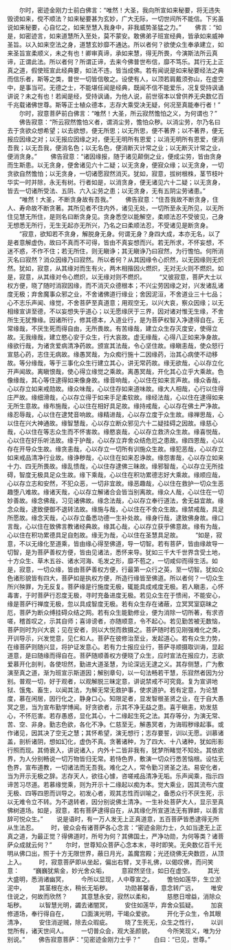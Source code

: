 <!-- { "loadSidebar": true } -->
　　尔时，密迹金刚力士前白佛言：“唯然！大圣，我向所宣如来秘要，将无违失毁谤如来，傥不顺法？如来秘要甚为玄妙，广大无际，一切世间所不能信。下劣虽说如来秘要，心自忆之，如来至慧入我身中，非我威势圣猛之力。”
　　佛言：“如是，如密迹言，如来道慧所入至处，莫不蒙安。敢佛弟子班宣经典，皆承如来威神圣旨。以入如来空法之身，道慧玄妙靡不通达。所以者何？欲使众生奉承建立，如来圣旨宣柔顺义，未之有也！卿审真谛，承如来慧，得无所畏，今演斯法所云真谛，正谓此法。所以者何？所谓正谛，去来今佛普世布信，靡不笃乐。其行无上正真之道，假使班宣此经典要，如法不违，皆当成佛。若有闻说是如来秘要经法之典而信乐者，斯等之类，普世一切皆信敬之。设使有人，以顶若肩戴须弥山，在虚空中，是事当可。无德之士，不能堪任闻是经典，既闻不信不能爱乐，况复受持讽诵讲说？未之有也！若闻是经，受持讽诵，为他人说，前世宿本以曾供养无央数亿百千兆载诸佛世尊。斯等正士植众德本，志存大乘受决无疑，何况至真能奉行者！”
　　尔时，寂意菩萨前白佛言：“唯然！大圣，所云寂然憺怕之义，为何谓也？”
　　佛告寂意：“所云寂然憺怕义者，谓消尘劳，憺怕众秽。以消尘劳，尔乃名曰去于贪欲众想希望；以去欲想，便无所思；以无所思，便不著界；以不著界，便无报应因缘之对；以无报应因缘之对，便无无明所有恩爱；以消无明所有恩爱，便消吾我；以无吾我，便消名色；以无名色，便消断灭计常之业；以无断灭计常之业，便消贪身。”
　　佛告寂意：“诸因缘报，随于诸见颠倒之业，便成尘劳，皆由贪身而生斯患。以无贪身，便舍诸见六十二疑；以无贪身，便寂众缘；以无贪身，一切贪欲自然憺怕；以无贪身，一切诸愿寂然消灭。犹如，寂意，拔树根株，茎节枝叶华实一时并除，永无有树。行者如是，以消贪身，便无诸见六十二疑；以无贪身，皆去一切诸所受法、五阴、六入尘劳之患；以无贪身，无有五阴尘劳诸患。”
　　“唯然！大圣，不断贪身故有吾我。”
　　佛告寂意：“住吾我故不断贪身，住人、寿命故不断贪著。其所见者不住内外，诸见无处，一切所至永无所见，以无所住见慧无所住，是则名曰断贪身见。贪身悉空以能解空，柔顺法忍不受彼见，己身无想悉无所行，无生无起亦无所兴，乃名之曰柔顺法忍，不受诸见是断贪身。
　　“寂意，欲知若不贪身，解脱身无身。何谓无身？身四大成，本亦无名，以了是者意解虚伪，故曰不真而不可得，皆由不真妄想而兴。若无所求，不怀妄想，不迷不惑，不作不住；若无所住，则无瞋诤；其无瞋诤乃曰寂然，为行憺怕。何所消灭名曰寂然？消众因缘乃曰寂然。所以者何？从其因缘令心炽然，以无因缘则无炽然。犹如，寂意，从其缘对而生有火，两木相揩因火燃炽，无对无火则不燃炽。如是，寂意，从其缘对令心燃炽，以无缘对则不燃炽。
　　“又彼寂意，菩萨大士以权方便，晓了随时消寂因缘，而不消灭众德根本；不兴尘劳因缘之对，兴发诸乱诸度无极；弃舍魔事众邪之业，不舍诸佛道行缘业；舍因泥洹，不舍道业三十七品；心不志乐声闻、缘觉，不舍菩萨至真道意；用观空无，以兴大哀，察众因缘；以无相缘宣讲至德，不以妄想失乎道心；以无愿缘厌于三界，因对诸对惟无生缘，不舍所生无犹豫缘。因诸所行，修其德本，入道业行，是为菩萨权智入净逮得自在。无常缘哉，不厌生死而得自由，无所畏故。有苦缘哉，建立众生存灭度安，使得立故。无我缘哉，建立愍心安于众生，行大哀故。虚无缘哉，心得八正如来净身故。缘欲行哉，为诸贪爱病清净药故。颁宣其法哉，令心坚住故。缘瞋恚哉，使众怒行宣慈心药，志住无病故。缘愚冥哉，为众痴行施十二因缘药，治其心病使不动移故。等分缘哉，等于三事化众生行建立其心，讲无常药故。缘无欲哉，心以存立化开声闻故。离瞋恨哉，使心得立缘觉之乘故。离愚冥哉，开化其心立乎大乘故。色像缘哉，其心等住逮得如来像身故。缘音响哉，心以住在如来言声故。缘众香哉，心以存立如来戒勋故。缘众味哉，心以住存如来道味故。缘大人相哉，心行以住得庄严故。缘细滑哉，心以存立得于如来手足柔软故。缘经法哉，心以住在逮得如来无所生意故。缘布施哉，心以住在相好具足故。缘持戒哉，心以存在佛土严净故。缘忍辱哉，心以住在逮梵音响故。缘精进哉，心以存立度于众生故。缘禅思哉，心以住在兴大神通故。缘智慧哉，心以存立断众邪见六十二疑挂碍之因故。缘慈心哉，心以住在等志众生而不怀害故。缘愍哀哉，心以存立救济众生故。缘喜悦哉，心以住在好乐听法故。缘于护哉，心以存立弃舍众结危厄之患故。缘四恩哉，心以存在开导众生故。缘贪恚哉，心以存立一切所有训施众生故。缘犯恶哉，心以存立如来戒品清净行业故。缘诤秽哉，心以住在如来忍诤故。缘怨害哉，心以存立如来十力、四无所畏故。缘乱愦哉，心以住存逮佛三昧故。缘邪智哉，心以存立无所挂碍，智度无极具足众生故。缘下乘哉，心以住在积功累德志好大乘故。缘顺应哉，心以存立志和安然，不犯众恶，一切非宜故。缘恶趣哉，心以住在救护一切众生恶趣堕八难故。缘诸天哉，心以存立解诸合会皆当别离故。缘众人哉，心以住在一切妙善故。缘念佛哉，习见诸佛故。缘念法哉，心以存立奉行道法，舍无益宜故。缘念众哉，逮致便御不退转法故。缘施与哉，心以住在不舍众生故。缘禁戒哉，具足所愿故。缘念天哉，心以存立备悉功德一生补处故。缘身行哉，逮致佛身故。缘口言哉，心以住在致佛言教诸经典故。缘其心哉，心以存立获乎佛意故。缘有为哉，心以住在积功累德具足自剋故。缘无为哉，心以住在圣慧具足故。
　　“如是，寂意，不以无缘化至道乘，皆由缘心得至佛道，导一切智。若有菩萨，皆由缘故导一切智，是为菩萨善权方便，皆由见诸法，悉怀来导。犹如三千大千世界含受土地，十方众生、草木五谷、诸水河海、毛发之形，靡不苞之，一切咸仰而得生活。如是，寂意，一切众缘，皆由菩萨善权方便，行最第一众行之英，至一切智。犹如众色诸形貌皆有四大，菩萨如是执权方便，所造行缘皆至佛道。所以者何？一切众生所兴殃罪，为无反复。菩萨缘是行施度无极，辄能具成戒度无极。若人瞋恚，心怀毒害，于时菩萨行忍度无极，寻时充备进度无极。若见众生在于愦闹，不能安心，缘是菩萨行禅度无极，忽以具成智度无极。若有众生存在诸蔽，立冥冥室窈昧之厄，菩萨为断众缚挂碍众结之网。若有众生能勤修业，便为消除一切所著，有求咨嗟，稽首叹之，示其自师；喜诽谤者，亦随顺意，令不起心。若见勤苦被无数恼，菩萨则时为兴大哀；见在安者，则以大悦而救摄之。菩萨随时若见刚强难化之类，开训导示，兴发觉意，见仁和人。菩萨在彼修治至业，发起道心。若有众生力势，在缘菩萨则随兴显，将护证发意心。若有力士报应业行，菩萨寻顺摄取训诲，显起道意，是曰随缘而得自在。菩萨随顺善权方便晓了众生，应时宣法在报应力，志欲爱慕开化剖判，各使坦然，勤进大道圣慧，为论深远无逮之义。其存侧慧，广为敷演至真之道，渐为班宣示斯道因；解别章句，以一句法畅若干慧，乐寂然者因为分别。普观一切，好于观者，以观解脱三昧定意，讲说禁戒不可究竟。复为宣讲地狱、饿鬼、畜生，以闻其法，为解无常无救护事，使求道护。若有定意，为论慧度，慕在闲居，因行化之，静身口心。知限足者，显发智根圣贤之业，在于自大愚冥之思，当为宣布勤学博闻。好贪欲者，示其不净无益之患。喜于瞋恚，劝发慈心，不怀厄害。若存愚惑，显化其心，十二缘起生死之法。其存等分，为演无常、苦、空、非身。勤志色欲，各化不净。仁慈至无，解愚冥者，为诲瑕秽缘起事。或作诸见，因其决了空无之慧；其怀希望，演无想行；志存要誓，训以无愿。训慕诸盖，剖析诸阴，想如幻化，虚伪不真。贪著诸种，为了四大、十八诸种，犹如形影行照而现。其倚衰入，讲说诸入，内外十二皆非我有，犹梦所睹觉不知处。其依欲界，为人分别畅说一切万物皆归无常。若恃色界，敷演一切众行悉苦恼根。设怙无色界，宣布道教，一切诸法而无吾我。难化之人，常令勤习贤圣之法。易安化者，当为开示无极之辞。志存天人，欲往心懅，咨嗟戒品清净无垢。乐声闻乘，指示四谛苦习尽道。若慕缘觉乘，则为开示十二缘起以痴为本。觉大乘业，因其流布六度无极、四等四恩而训导之。初发心者，观其志性而训喻之，备悉众行不厌生死，示以无难令立不转。为不退转者，因分别说佛土清净。一生补处菩萨大人，显示至真佛树道场。如是，寂意，若有菩萨逮得自在，从其缘化所宣道法无有罪衅，以善言辞可悦众生。”
　　说是语时，有一万人发无上正真道意，五百菩萨皆悉逮得无所从生法忍。
　　时，彼众会有诸菩萨各心念言：“密迹金刚力士，久如当逮无上正真之道，为最正觉？得佛道时，所号为何？其佛国土，严净功勋，为何等类？诸菩萨众成就云何？”
　　尔时，世尊知众菩萨心念本末，寻时即笑。无央数亿百千光明从佛口出，照于十方无限世界，蔽日月光，盖魔宫殿；光还绕佛无央数匝，从顶上入。
　　时，寂意菩萨即从坐起，偏出右臂，叉手礼佛，以偈叹佛，而问笑意：
　　“巍巍犹紫金，妙光舍众垢，
　　意寂然坚住，如日在虚空。
　　其光大盛明，悉消诸幽冥，
　　今所以显现，人中尊宣之。
　　憺怕如莲华，生立淤泥中，
　　其茎根在水，稍长无垢秽。
　　功勋甚馨香，意念转广远，
　　唯安住说之，何故而欣然？
　　其意慧永安，寂然以柔和，
　　慈愍日增益，消除众垢秽。
　　以智慧光明，蠲去诸闇冥，
　　安住如莲华，弃舍众狐疑。
　　加哀修道场，奉行得自在，
　　口面演光明，干竭众爱欲。
　　开化于众生，令其眼清净，
　　安住消逆贼，除去众瑕疵。
　　晓了生死无，众生之性行，
　　以训觉所有，诸天世间人。
　　一切普众会，观大圣颜貌，
　　今所笑现义，唯为分别说。”
　　佛告寂意菩萨：“见密迹金刚力士乎？”
　　白曰：“已见，世尊。”
